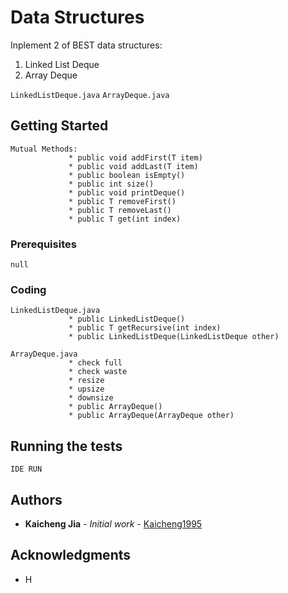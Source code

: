 # Data Structures

Inplement 2 of BEST data structures:  
1. Linked List Deque
2. Array Deque

`LinkedListDeque.java`  `ArrayDeque.java`

## Getting Started
```
Mutual Methods:
             * public void addFirst(T item)
             * public void addLast(T item)
             * public boolean isEmpty()
             * public int size()
             * public void printDeque()
             * public T removeFirst()
             * public T removeLast()
             * public T get(int index)
```

### Prerequisites
```
null
```

### Coding 
```
LinkedListDeque.java
             * public LinkedListDeque()
             * public T getRecursive(int index)
             * public LinkedListDeque(LinkedListDeque other)
```
```
ArrayDeque.java
             * check full
             * check waste
             * resize
             * upsize
             * downsize
             * public ArrayDeque()
             * public ArrayDeque(ArrayDeque other)         
```

## Running the tests
```
IDE RUN
```

## Authors

* **Kaicheng Jia** - *Initial work* - [Kaicheng1995](https://github.com/Kaicheng1995)

## Acknowledgments

* H
